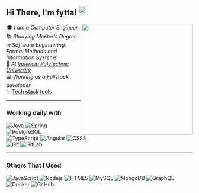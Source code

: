 <h2> Hi There, I'm fytta!  <img src="https://media.giphy.com/media/hvRJCLFzcasrR4ia7z/giphy.gif" width="25px"></h2>
<img align='right' src="https://media.giphy.com/media/u2pmTWUi0MXjyrMaVj/giphy.gif?cid=ecf05e47842vkoqoavjc67hi13u44itejd0nvp4ke0t1d1cs&rid=giphy.gif&ct=g" width="300">

:mortar_board: *I am a Computer Engineer*   
:books: *Studying Master's Degree in Software Engineering, Formal Methods and Information Systems*   
:pushpin: *At [Valencia Polytechnic University](http://www.upv.es)*   
:computer: *Working as a Fullstack developer*  
:sparkles: [Tech stack tools](https://github.com/fytta/My-Technology-Stack)

<hr>

### Working daily with
![Java](https://img.shields.io/badge/-java-E34A86?style=for-the-badge&logo=java)
![Spring](https://img.shields.io/badge/Spring-6DB33F?style=for-the-badge&logo=spring&logoColor=white)
![PostgreSQL](https://img.shields.io/badge/-PostgreSQL-336791?style=for-the-badge&logo=postgresql)
<br>
![TypeScript](https://img.shields.io/badge/-TypeScript-007ACC?style=for-the-badge&logo=typescript)
![Angular](https://img.shields.io/badge/Angular-DD0031?style=for-the-badge&logo=angular&logoColor=white)
![CSS3](https://img.shields.io/badge/-CSS3-1572B6?style=for-the-badge&logo=css3)
<br>
![Git](https://img.shields.io/badge/-Git-black?style=for-the-badge&logo=git)
![GitLab](https://img.shields.io/badge/-GitLab-FCA121?style=for-the-badge&logo=gitlab)

<hr>

### Others That I Used
![JavaScript](https://img.shields.io/badge/-JavaScript-black?style=for-the-badge&logo=javascript)
![Nodejs](https://img.shields.io/badge/-Nodejs-black?style=for-the-badge&logo=Node.js)
![HTML5](https://img.shields.io/badge/-HTML5-E34F26?style=for-the-badge&logo=html5&logoColor=white)
![MySQL](https://img.shields.io/badge/-MySQL-black?style=for-the-badge&logo=mysql)
![MongoDB](https://img.shields.io/badge/-MongoDB-black?style=for-the-badge&logo=mongodb)
![GraphQL](https://img.shields.io/badge/-GraphQL-E10098?style=for-the-badge&logo=graphql)
![Docker](https://img.shields.io/badge/-Docker-black?style=for-the-badge&logo=docker)
![GitHub](https://img.shields.io/badge/-GitHub-181717?style=for-the-badge&logo=github)
